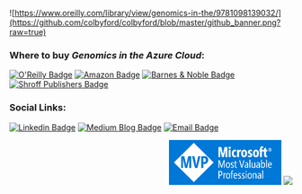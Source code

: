 ![https://www.oreilly.com/library/view/genomics-in-the/9781098139032/](https://github.com/colbyford/colbyford/blob/master/github_banner.png?raw=true)


<!--
![Colby's GitHub Stats](https://github-readme-stats.vercel.app/api?username=colbyford&bg_color=30,eb7800,000058&title_color=fff&text_color=fff&include_all_commits=true)
[![Top Languages](https://github-readme-stats.vercel.app/api/top-langs/?username=colbyford&layout=compact)](https://github.com/colbyford)
<br>
[![sparkitecture.io](https://github-readme-stats.vercel.app/api/pin/?username=colbyford&repo=sparkitecture&title_color=fff&icon_color=f9f9f9&text_color=9f9f9f&bg_color=151515)](https://github.com/colbyford/sparkitecture)
[![StrainHub](https://github-readme-stats.vercel.app/api/pin/?username=colbyford&repo=StrainHub&title_color=fff&icon_color=f9f9f9&text_color=9f9f9f&bg_color=151515)](https://github.com/colbyford/StrainHub)
-->

<h3 align="left">Where to buy <i>Genomics in the Azure Cloud</i>:</h3>

[![O'Reilly Badge](https://img.shields.io/badge/O'Reilly-d3002d?style=for-the-badge&logo=bookstack&logoColor=white)](https://www.oreilly.com/library/view/genomics-in-the/9781098139032/)
[![Amazon Badge](https://img.shields.io/badge/Amazon-FF9900?style=for-the-badge&logo=amazon&logoColor=white)](https://www.amazon.com/Genomics-Azure-Cloud-Bioinformatics-Enterprise-Grade/dp/1098139046)
[![Barnes & Noble Badge](https://img.shields.io/badge/Barnes%20&%20Noble-34614a?style=for-the-badge&logo=bookstack&logoColor=white)](https://www.barnesandnoble.com/w/genomics-in-the-azure-cloud-colby-ford/1142086614)
[![Shroff Publishers Badge](https://img.shields.io/badge/Shroff%20Publishers%20(India)-1438bc?style=for-the-badge&logo=ardour&logoColor=white)](https://www.shroffpublishers.com/books/9789355423641/)

### Social Links:
[![Linkedin Badge](https://img.shields.io/badge/LinkedIn-0077B5?style=for-the-badge&logo=linkedin&logoColor=white)](https://www.linkedin.com/in/colbyford/)
[![Medium Blog Badge](https://img.shields.io/badge/Medium%20Blog-12100E?style=for-the-badge&logo=medium&logoColor=white)](https://medium.com/@colbyford)
[![Email Badge](https://img.shields.io/badge/Email-D14836?style=for-the-badge&logo=gmail&logoColor=white)](mailto:colby.ford@uncc.edu)

<p align="right">
  <a href="https://mvp.microsoft.com/en-US/mvp/profile/a517a31e-0cce-ed11-a7c6-000d3a5603d3"><img src="https://github.com/colbyford/colbyford/blob/master/MVP_Badge_Horizontal_Preferred_Blue3005_RGB.png?raw=true" width="200px"></a>
  <img src="https://i0.wp.com/blog.johnfolberth.com/wp-content/uploads/2021/04/mct_logo.jpg" width="80px">
</p>

<!--
🧬
👨‍🔬
🧑‍
💻
☁️
🦠
-->
